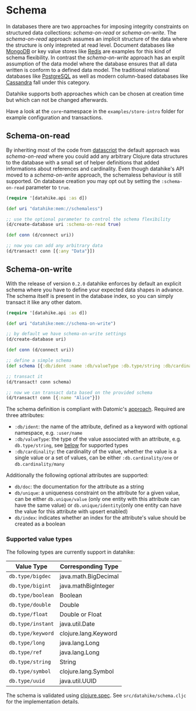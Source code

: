 # Schema

In databases there are two approaches for imposing integrity constraints on
structured data collections: _schema-on-read_ or _schema-on-write_.
The _schema-on-read_ approach assumes an implicit structure of the data where
the structure is only intepreted at read level. Document databases like
[MongoDB](https://www.mongodb.com/) or key value stores like
[Redis](https://redis.io/) are examples for this kind of schema flexibility. In
contrast the _schema-on-write_ approach has an explit assumption of the data
model where the database ensures that all data written is conform to a defined
data model. The traditional relational databases like
[PostgreSQL](https://www.postgresql.org/) as well as modern column-based
databases like [Cassandra](https://cassandra.apache.org/) fall under this
category.

Datahike supports both approaches which can be chosen at creation time but which can
not be changed afterwards.

Have a look at the `core`-namespace in the `examples/store-intro` folder for
example configuration and transactions.

## Schema-on-read

By inheriting most of the code from
[datascript](https://github.com/tonsky/datascript) the default approach was
_schema-on-read_ where you could add any arbitrary Clojure data structures to
the database with a small set of helper definitions that added informations
about references and cardinality. Even though datahike's API moved to a
_schema-on-write_ approach, the schemaless behaviour is still supported. On
database creation you may opt out by setting the `:schema-on-read` parameter to `true`.

```clojure
(require '[datahike.api :as d])

(def uri "datahike:mem://schemaless")

;; use the optional parameter to control the schema flexibility
(d/create-database uri :schema-on-read true)

(def conn (d/connect uri))

;; now you can add any arbitrary data
(d/transact! conn [{:any "Data"}])
```

## Schema-on-write

With the release of version `0.2.0` datahike enforces by default an explicit
schema where you have to define your expected data shapes in advance. The
schema itself is present in the database index, so you can simply transact it
like any other datom.

```clojure
(require '[datahike.api :as d])

(def uri "datahike:mem://schema-on-write")

;; by default we have schema-on-write settings
(d/create-database uri)

(def conn (d/connect uri))

;; define a simple schema
(def schema [{:db/ident :name :db/valueType :db.type/string :db/cardinality :db.cardinality/one}])

;; transact it
(d/transact! conn schema)

;; now we can transact data based on the provided schema
(d/transact! conn [{:name "Alice"}])
```

The schema definition is compliant with Datomic's
[approach](https://docs.datomic.com/on-prem/schema.html). Required are three
attributes:

- `:db/ident`: the name of the attribute, defined as a keyword with optional
  namespace, e.g. `:user/name`
- `:db/valueType`: the type of the value associated with an attribute, e.g. `db.type/string`, see
  [below](#supported-value-types) for supported types
- `:db/cardinality`: the cardinality of the value, whether the value is a single
  value or a set of values, can be either `:db.cardinality/one` or `db.cardinality/many`

Additionally the following optional attributes are supported:

- `db/doc`: the documentation for the attribute as a string
- `db/unique`: a uniqueness constraint on the attribute for a given value, can
  be either `db.unique/value` (only one entity with this attribute can have the same value) or `db.unique/identity`(only one entity can have
  the value for this attribute with upsert enabled)
- `db/index`: indicates whether an index for the attribute's value should be
  created as a boolean

### Supported value types

The following types are currently support in datahike:

| Value Type        | Corresponding Type   |
| ----------------- | -------------------- |
| `db.type/bigdec`  | java.math.BigDecimal |
| `db.type/bigint`  | java.mathBigInteger  |
| `db.type/boolean` | Boolean              |
| `db.type/double`  | Double               |
| `db.type/float`   | Double or Float      |
| `db.type/instant` | java.util.Date       |
| `db.type/keyword` | clojure.lang.Keyword |
| `db.type/long`    | java.lang.Long       |
| `db.type/ref`     | java.lang.Long       |
| `db.type/string`  | String               |
| `db.type/symbol`  | clojure.lang.Symbol  |
| `db.type/uuid`    | java.util.UUID       |

The schema is validated using [clojure.spec](https://clojure.org/guides/spec).
See `src/datahike/schema.cljc` for the implementation details.
